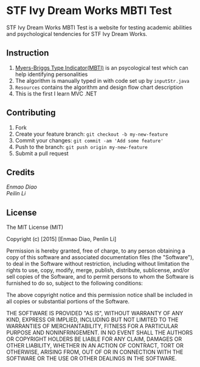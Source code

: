 # STF Ivy Dream Works MBTI Test

STF Ivy Dream Works MBTI Test is a website for testing academic abilities and psychological tendencies for STF Ivy Dream Works.

 
## Instruction

1.  [Myers-Briggs Type Indicator(MBTI)](http://www.myersbriggs.org/my-mbti-personality-type/mbti-basics/) is an psycological test which can help identifying personalities
2. The algorithm is manually typed in with code set up by `inputStr.java`
2. `Resources` contains the algorithm and design flow chart description
3. This is the first I learn MVC .NET


## Contributing

1. Fork
2. Create your feature branch: `git checkout -b my-new-feature`
3. Commit your changes: `git commit -am 'Add some feature'`
4. Push to the branch: `git push origin my-new-feature`
5. Submit a pull request


## Credits

*Enmao Diao  
Peilin Li*

## License

The MIT License (MIT)

Copyright (c) [2015] [Enmao Diao, Penlin Li]

Permission is hereby granted, free of charge, to any person obtaining a copy
of this software and associated documentation files (the "Software"), to deal
in the Software without restriction, including without limitation the rights
to use, copy, modify, merge, publish, distribute, sublicense, and/or sell
copies of the Software, and to permit persons to whom the Software is
furnished to do so, subject to the following conditions:

The above copyright notice and this permission notice shall be included in
all copies or substantial portions of the Software.

THE SOFTWARE IS PROVIDED "AS IS", WITHOUT WARRANTY OF ANY KIND, EXPRESS OR
IMPLIED, INCLUDING BUT NOT LIMITED TO THE WARRANTIES OF MERCHANTABILITY,
FITNESS FOR A PARTICULAR PURPOSE AND NONINFRINGEMENT. IN NO EVENT SHALL THE
AUTHORS OR COPYRIGHT HOLDERS BE LIABLE FOR ANY CLAIM, DAMAGES OR OTHER
LIABILITY, WHETHER IN AN ACTION OF CONTRACT, TORT OR OTHERWISE, ARISING FROM,
OUT OF OR IN CONNECTION WITH THE SOFTWARE OR THE USE OR OTHER DEALINGS IN
THE SOFTWARE.
